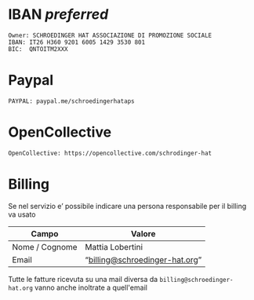 # IBAN *preferred*

```
Owner: SCHROEDINGER HAT ASSOCIAZIONE DI PROMOZIONE SOCIALE
IBAN: IT26 H360 9201 6005 1429 3530 801
BIC:  QNTOITM2XXX
```

# Paypal

```
PAYPAL: paypal.me/schroedingerhataps
```

# OpenCollective

```
OpenCollective: https://opencollective.com/schrodinger-hat
```

# Billing

Se nel servizio e’ possibile indicare una persona responsabile per il billing va usato

| Campo | Valore |
| --- | --- |
| Nome / Cognome  |  Mattia Lobertini                         |
| Email           | “billing@schroedinger-hat.org” |

Tutte le fatture ricevuta su una mail diversa da `billing@schroedinger-hat.org` vanno anche inoltrate a quell'email 

